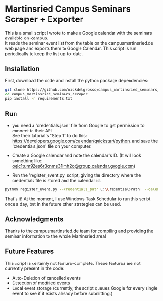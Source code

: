 # Martinsried Campus Seminars Scraper + Exporter

This is a small script I wrote to make a Google calendar with the seminars available on-campus.  
It reads the seminar event list from the table on the campusmartinsried.de web page and exports them to Google Calendar.
This script is run periodically to keep the list up-to-date. 

## Installation

First, download the code and install the python package dependencies:
```bash
git clone https://github.com/nickdelgrosso/campus_martinsried_seminars_scraper
cd campus_martinsried_seminars_scraper
pip install -r requirements.txt

```  

## Run

  - you need a 'credentials.json' file from Google to get permission to connect to their API.  
See their tutorial's "Step 1" to do this: https://developers.google.com/calendar/quickstart/python, and save the 'credentials.json' file on your computer.   

  - Create a Google calendar and note the calendar's ID.  (It will look something like: ogic1tum92es6r3cnms31lmh2o@group.calendar.google.com)
  
  - Run the 'register_event.py' script, giving the directory where the credentials file is stored and the calendar id.
  
```bash
python register_event.py --credentials_path C:\CredentialsPath  --calendar_id  ogic1tum92es6r3cnms31lmh2o@group.calendar.google.com
``` 

That's it!  At the moment, I use Windows Task Schedular to run this script once a day, but in the future other strategies can be used.


## Acknowledgments

Thanks to the campusmartinsried.de team for compiling and providing the seminar information to the whole Martinsried area! 

## Future Features

This script is certainly not feature-complete.  These features are not currently present in the code:

  - Auto-Deletion of cancelled events.
  - Detection of modified events
  - Local event storage (currently, the script queues Google for every single event to see if it exists already before submitting.)
  
